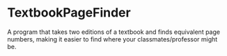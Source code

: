 # TextbookPageFinder
A program that takes two editions of a textbook and finds equivalent page numbers, making it easier to find where your classmates/professor might be.
